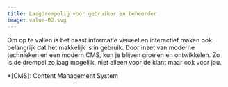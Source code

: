 ```yaml
---
title: Laagdrempelig voor gebruiker en beheerder
image: value-02.svg
---
```


Om op te vallen is het naast informatie visueel en interactief maken ook belangrijk dat het makkelijk is in gebruik. Door inzet van moderne technieken en een modern CMS, kun je blijven groeien en ontwikkelen. Zo is de drempel zo laag mogelijk, niet alleen voor de klant maar ook voor jou.

*[CMS]: Content Management System
